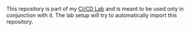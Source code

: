 This repository is part of my [CI/CD Lab](https://github.com/mscata/cicdlab) and is meant to be used only in conjunction with it.
The lab setup will try to automatically import this repository.